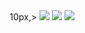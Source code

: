 <div align = "Center", Padding> 10px,>
<img src="https://github-readme-stats.vercel.app/api?username=LecoSchmittElias&show_icons=true&theme=tokyonight"/> 
<img src="https://github-readme-streak-stats.herokuapp.com/?user=LecoSchmittElias&theme=tokyonight"/>
  <img src="https://github-readme-stats-eight-theta.vercel.app/api/top-langs/?username=LecoSchmittElias&layout=compact&langs_count=8&theme=tokyonight&include_all_commits=true&count_private=true"/> 
</div>  
